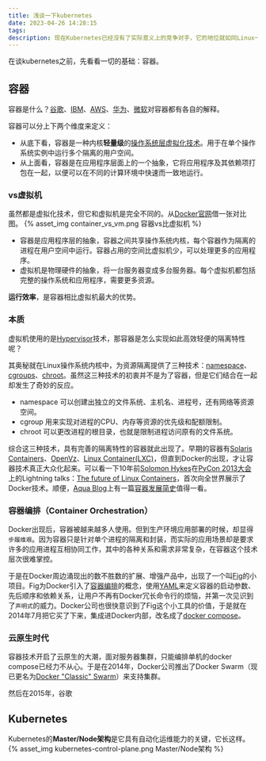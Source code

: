 ```yaml
---
title: 浅谈一下kubernetes
date: 2023-04-26 14:28:15
tags:
description: 现在Kubernetes已经没有了实际意义上的竞争对手，它的地位就如同Linux一样，成为了事实上的云原生操作系统，是构建现代应用的基石。还不快了解一下。
---
```


在谈kubernetes之前，先看看一切的基础：容器。

## 容器

容器是什么？[谷歌](https://cloud.google.com/learn/what-are-containers?hl=zh-cn)、[IBM](https://www.ibm.com/cn-zh/topics/containers)、[AWS](https://aws.amazon.com/cn/what-is/containerization/)、[华为](https://www.huaweicloud.com/zhishi/edu-arc-jsyfw38.html)、[微软](https://learn.microsoft.com/zh-cn/dotnet/architecture/microservices/container-docker-introduction/)对容器都有各自的解释。

容器可以分上下两个维度来定义：
- 从底下看，容器是一种内核**轻量级**的[操作系统层虚拟化技术](https://zh.wikipedia.org/wiki/%E4%BD%9C%E6%A5%AD%E7%B3%BB%E7%B5%B1%E5%B1%A4%E8%99%9B%E6%93%AC%E5%8C%96)。用于在单个操作系统实例中运行多个隔离的用户空间。
- 从上面看，容器是在应用程序层面上的一个抽象，它将应用程序及其依赖项打包在一起，以便可以在不同的计算环境中快速而一致地运行。

### vs虚拟机

虽然都是虚拟化技术，但它和虚拟机是完全不同的。从[Docker官网](https://www.docker.com/resources/what-container/)借一张对比图。
{% asset_img container_vs_vm.png 容器vs比虚拟机 %}

- 容器是应用程序层的抽象，容器之间共享操作系统内核，每个容器作为隔离的进程在用户空间中运行。容器占用的空间比虚拟机少，可以处理更多的应用程序。
- 虚拟机是物理硬件的抽象，将一台服务器变成多台服务器。每个虚拟机都包括完整的操作系统和应用程序，需要更多资源。

**运行效率**，是容器相比虚拟机最大的优势。

### 本质

虚拟机使用的是[Hypervisor](https://en.wikipedia.org/wiki/Hypervisor)技术，那容器是怎么实现如此高效轻便的隔离特性呢？

其奥秘就在Linux操作系统内核中，为资源隔离提供了三种技术：[namespace](https://en.wikipedia.org/wiki/Linux_namespaces)、[cgroups](https://zh.wikipedia.org/wiki/Cgroups)、[chroot](https://zh.wikipedia.org/wiki/Chroot)。虽然这三种技术的初衷并不是为了容器，但是它们结合在一起却发生了奇妙的反应。
- namespace 
可以创建出独立的文件系统、主机名、进程号，还有网络等资源空间。
- cgroup 
用来实现对进程的CPU、内存等资源的优先级和配额限制。
- chroot 
可以更改进程的根目录，也就是限制进程访问原有的文件系统。

综合这三种技术，具有完善的隔离特性的容器就此出现了。早期的容器有[Solaris Containers](https://en.wikipedia.org/wiki/Solaris_Containers)、[OpenVz](https://wiki.openvz.org/Main_Page)、[Linux Container(LXC)](https://linuxcontainers.org/lxc/introduction/)，但直到Docker的出现，才让容器技术真正大众化起来。可以看一下10年前[Solomon Hykes](https://github.com/shykes)在[PyCon 2013大会](https://us.pycon.org/2013/schedule/)上的Lightning talks：[The future of Linux Containers](https://www.youtube.com/watch?v=wW9CAH9nSLs)，首次向全世界展示了Docker技术。顺便，[Aqua Blog](https://blog.aquasec.com/)上有一篇[容器发展简史](https://blog.aquasec.com/a-brief-history-of-containers-from-1970s-chroot-to-docker-2016)值得一看。

### 容器编排（Container Orchestration）

Docker出现后，容器被越来越多人使用。但到生产环境应用部署的时候，却显得`步履维艰`。因为容器只是针对单个进程的隔离和封装，而实际的应用场景却是要求许多的应用进程互相协同工作，其中的各种关系和需求非常复杂，在容器这个技术层次很难掌控。

于是在Docker周边涌现出的数不胜数的扩展、增强产品中，出现了一个叫[Fig](https://orchardup.github.io/fig.sh/index.html)的小项目。Fig为Docker引入了[容器编排](https://www.vmware.com/topics/glossary/content/container-orchestration.html)的概念，使用[YAML](https://yaml.org/)来定义容器的启动参数、先后顺序和依赖关系，让用户不再有Docker冗长命令行的烦恼，并第一次见识到了`声明式`的威力。Docker公司也很快意识到了Fig这个小工具的价值，于是就在2014年7月把它买了下来，集成进Docker内部，改名成了[docker compose](https://docs.docker.com/compose/)。

### 云原生时代
容器技术开启了云原生的大潮，面对服务器集群，只能编排单机的docker compose已经力不从心。于是在2014年，Docker公司推出了Docker Swarm（现已更名为[Docker "Classic" Swarm](https://github.com/docker-archive/classicswarm)）来支持集群。

然后在2015年，谷歌

## Kubernetes

Kubernetes的**Master/Node架构**是它具有自动化运维能力的关键，它长这样。
{% asset_img kubernetes-control-plane.png Master/Node架构 %}
